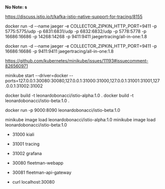 **No Note: s**

https://discuss.istio.io/t/kafka-istio-native-support-for-tracing/8155

docker run -d --name jaeger -e COLLECTOR_ZIPKIN_HTTP_PORT=9411 -p 5775:5775/udp -p 6831:6831/udp -p 6832:6832/udp -p 5778:5778 -p 16686:16686 -p 14268:14268 -p 9411:9411 jaegertracing/all-in-one:1.8

docker run -d --name jaeger -e COLLECTOR_ZIPKIN_HTTP_PORT=9411 -p 16686:16686 -p 9411:9411 jaegertracing/all-in-one:1.8

https://github.com/kubernetes/minikube/issues/11193#issuecomment-826560971

minikube start --driver=docker --ports=127.0.0.1:30080:30080,127.0.0.1:31000:31000,127.0.0.1:31001:31001,127.0.0.1:31002:31002

docker build -t leonardobonacci/istio-alpha:1.0 .
docker build -t leonardobonacci/istio-beta:1.0 .

docker run -p 9000:8090 leonardobonacci/istio-beta:1.0

minikube image load leonardobonacci/istio-alpha:1.0
minikube image load leonardobonacci/istio-beta:1.0

* 31000 kiali
* 31001 tracing
* 31002 grafana
* 30080 fleetman-webapp
* 30081 fleetman-api-gateway

* curl localhost:30080
